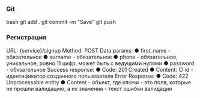 ### Git
bash
git add .
git commit -m "Save"
git push

### Регистрация
URL:  {service}/signup
Method: POST
Data params:
●  first_name - обязательное
●  surname - обязательное
●  phone - обязательное, уникальное, ровно 11 цифр, может быть с ведущими нулями
●  password - обязательное
Success response:
●  Code: 201 Created
●  Content:
○  id - идентификатор созданного пользователя
Error Response: 
●  Code: 422 Unprocessable entity
●  Content - объект, где ключи - это поля, которые не прошли валидацию, а их значения - текст ошибки валидации
